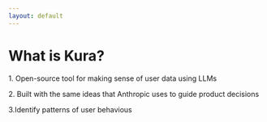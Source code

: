 ```yaml
---
layout: default
---
```


# What is Kura?

<div class="grid grid-cols-1 gap-4 mt-6">
  <v-clicks>
    <div class="bg-gradient-to-r from-primary/5 to-primary/10 p-4 rounded-lg shadow-sm">
      <p class="text-white m-0"><span class="text-primary font-bold mr-2">1.</span> Open-source tool for making sense of user data using LLMs</p>
    </div>
    <div class="bg-gradient-to-r from-primary/5 to-primary/10 p-4 rounded-lg shadow-sm">
      <p class="text-white m-0"><span class="text-primary font-bold mr-2">2.</span> Built with the same ideas that Anthropic uses to guide product decisions</p>
    </div>
    <div class="bg-gradient-to-r from-primary/5 to-primary/10 p-4 rounded-lg shadow-sm">
      <p class="text-white m-0"><span class="text-primary font-bold mr-2">3.</span>Identify patterns of user behavious</p>
    </div>
  </v-clicks>
</div>

<!--
Let's start by understanding what Kura is.

[click] Kura is an open-source tool designed to help you make sense of user data, particularly conversation data, using language models like Gemini.

[click] It's built with the same underlying principles as Anthropic's CLIO system, but made available as an open-source project so you can use it with your own data.

[click] The core functionality involves iteratively summarizing and clustering conversations to reveal broad usage patterns, helping you identify which features to prioritize or which issues to fix.
-->
